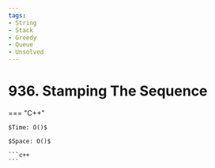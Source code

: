 ```yaml
---
tags:
- String
- Stack
- Greedy
- Queue
- Unsolved
---
```



# 936. Stamping The Sequence

=== "C++"

    $Time: O()$

    $Space: O()$

    ```c++
    ```